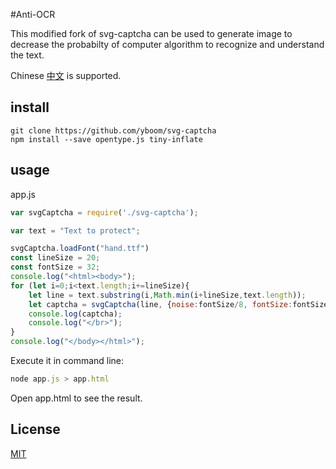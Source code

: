 #Anti-OCR

This modified fork of svg-captcha can be used to generate image to decrease the probabilty of computer algorithm to recognize and understand the text.

Chinese [中文](README_CN.md) is supported.

## install
```
git clone https://github.com/yboom/svg-captcha
npm install --save opentype.js tiny-inflate
```

## usage

app.js

```Javascript
var svgCaptcha = require('./svg-captcha');

var text = "Text to protect";

svgCaptcha.loadFont("hand.ttf")
const lineSize = 20;
const fontSize = 32;
console.log("<html><body>");
for (let i=0;i<text.length;i+=lineSize){
	let line = text.substring(i,Math.min(i+lineSize,text.length));
	let captcha = svgCaptcha(line, {noise:fontSize/8, fontSize:fontSize, height:fontSize, width:line.length*fontSize});
	console.log(captcha);
	console.log("</br>");
}
console.log("</body></html>");
```
Execute it in command line:
```Javascript
node app.js > app.html
```

Open app.html to see the result.

## License
[MIT](LICENSE.md)
